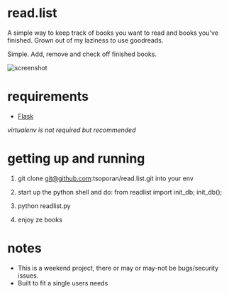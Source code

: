 # read.list #

A simple way to keep track of books you want to read and books you've
finished. Grown out of my laziness to use goodreads.

Simple. Add, remove and check off finished books. 

![screenshot](http://dumpon.us/media/uploads/readlist_screen.png)

# requirements #

* [Flask](http://flask.pocoo.org)

*virtualenv is not required but recommended*

# getting up and running #

1. git clone git@github.com:tsoporan/read.list.git into your env

2. start up the python shell and do: from readlist import init_db; init_db();

3. python readlist.py

4. enjoy ze books

# notes #

* This is a weekend project, there or may or may-not be bugs/security issues.
* Built to fit a single users needs
